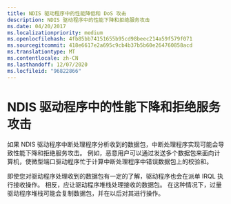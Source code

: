 ```yaml
---
title: NDIS 驱动程序中的性能降低和 DoS 攻击
description: NDIS 驱动程序中的性能下降和拒绝服务攻击
ms.date: 04/20/2017
ms.localizationpriority: medium
ms.openlocfilehash: 4fb85bb74151655b95cd98beec214a59f579f071
ms.sourcegitcommit: 418e6617e2a695c9cb4b37b5b60e264760858acd
ms.translationtype: MT
ms.contentlocale: zh-CN
ms.lasthandoff: 12/07/2020
ms.locfileid: "96822866"
---
```

# <a name="performance-degradation-and-denial-of-service-attacks-in-ndis-drivers"></a>NDIS 驱动程序中的性能下降和拒绝服务攻击




如果 NDIS 驱动程序中断处理程序分析收到的数据包，中断处理程序实现可能会导致性能下降和拒绝服务攻击。 例如，恶意用户可以通过发送多个数据包来面向计算机，使微型端口驱动程序忙于计算中断处理程序中错误数据包上的校验和。

即使您对驱动程序处理收到的数据包有一定的了解，驱动程序也会在派单 IRQL 执行接收操作。 相反，应让驱动程序堆栈处理接收的数据包。 在这种情况下，过量驱动程序堆栈可能会复制数据包，并在以后对其进行操作。

 

 





